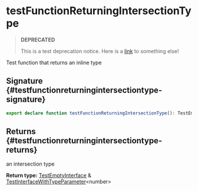 # testFunctionReturningIntersectionType

> <b>DEPRECATED</b>
> 
> This is a test deprecation notice. Here is a [link](docs/simple-suite-test/testfunctionreturninguniontype-function) to something else!
> 
> 

Test function that returns an inline type

## Signature {#testfunctionreturningintersectiontype-signature}

```typescript
export declare function testFunctionReturningIntersectionType(): TestEmptyInterface & TestInterfaceWithTypeParameter<number>;
```

## Returns {#testfunctionreturningintersectiontype-returns}

an intersection type

<b>Return type:</b> [TestEmptyInterface](docs/simple-suite-test/testemptyinterface-interface) &amp; [TestInterfaceWithTypeParameter](docs/simple-suite-test/testinterfacewithtypeparameter-interface)<!-- -->&lt;number&gt;
